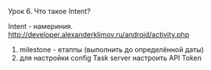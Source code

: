 

Урок 6. Что такое Intent?

Intent - намериния.
http://developer.alexanderklimov.ru/android/activity.php


1. milestone - етаппы (выполнить до определённой даты) 
1. для настройки config Task server настроить API Token 
